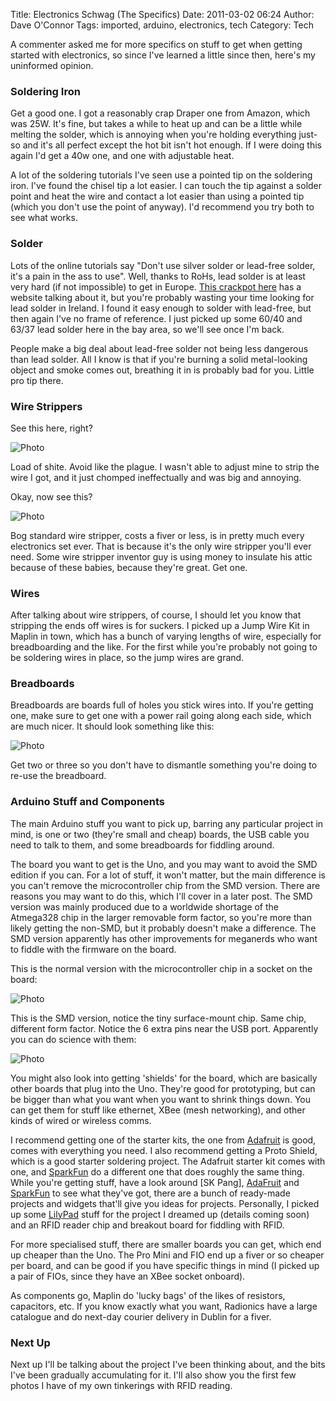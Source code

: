 Title: Electronics Schwag (The Specifics)
Date: 2011-03-02 06:24
Author: Dave O'Connor 
Tags: imported, arduino, electronics, tech
Category: Tech

A commenter asked me for more specifics on stuff to get when getting
started with electronics, so since I've learned a little since then,
here's my uninformed opinion.  
  
### Soldering Iron

Get a good one. I got a reasonably crap Draper one from Amazon, which
was 25W. It's fine, but takes a while to heat up and can be a little
while melting the solder, which is annoying when you're holding
everything just-so and it's all perfect except the hot bit isn't hot
enough. If I were doing this again I'd get a 40w one, and one with
adjustable heat.  
  
A lot of the soldering tutorials I've seen use a pointed tip on the
soldering iron. I've found the chisel tip a lot easier. I can touch the
tip against a solder point and heat the wire and contact a lot easier
than using a pointed tip (which you don't use the point of anyway). I'd
recommend you try both to see what works.  
  

### Solder

Lots of the online tutorials say "Don't use silver solder or lead-free
solder, it's a pain in the ass to use". Well, thanks to RoHs, lead
solder is at least very hard (if not impossible) to get in Europe. [This
crackpot here] has a website talking about it, but you're probably
wasting your time looking for lead solder in Ireland. I found it easy
enough to solder with lead-free, but then again I've no frame of
reference. I just picked up some 60/40 and 63/37 lead solder here in the
bay area, so we'll see once I'm back.  
  
People make a big deal about lead-free solder not being less dangerous
than lead solder. All I know is that if you're burning a solid
metal-looking object and smoke comes out, breathing it in is probably
bad for you. Little pro tip there.  
  

### Wire Strippers

See this here, right?  
  
![Photo][stripper.jpg]

Load of shite. Avoid like the plague. I wasn't able to adjust mine to
strip the wire I got, and it just chomped ineffectually and was big and
annoying.  
  
Okay, now see this?  
  

![Photo][wire_stripper.jpg]

Bog standard wire stripper, costs a fiver or less, is in pretty much
every electronics set ever. That is because it's the only wire stripper
you'll ever need. Some wire stripper inventor guy is using money to
insulate his attic because of these babies, because they're great. Get
one.  
  

### Wires
  
After talking about wire strippers, of course, I should let you know
that stripping the ends off wires is for suckers. I picked up a Jump
Wire Kit in Maplin in town, which has a bunch of varying lengths of
wire, especially for breadboarding and the like. 
For the first while you're probably not going to be soldering
wires in place, so the jump wires are grand.  
  

### Breadboards

Breadboards are boards full of holes you stick wires into. If you're
getting one, make sure to get one with a power rail going along each
side, which are much nicer. It should look something like this:  
  

![Photo][halfbb.jpg]
  
Get two or three so you don't have to dismantle something you're doing
to re-use the breadboard.  

### Arduino Stuff and Components
  
The main Arduino stuff you want to pick up, barring any particular
project in mind, is one or two (they're small and cheap) boards, the USB
cable you need to talk to them, and some breadboards for fiddling
around.   
  
The board you want to get is the Uno, and you may want to avoid the SMD
edition if you can. For a lot of stuff, it won't matter, but the main
difference is you can't remove the microcontroller chip from the SMD
version. There are reasons you may want to do this, which I'll cover in
a later post. The SMD version was mainly produced due to a worldwide
shortage of the Atmega328 chip in the larger removable form factor, so
you're more than likely getting the non-SMD, but it probably doesn't
make a difference. The SMD version apparently has other improvements for
meganerds who want to fiddle with the firmware on the board.  
  
This is the normal version with the microcontroller chip in a socket on
the board:  
  
![Photo][uno.jpg]

This is the SMD version, notice the tiny surface-mount chip. Same chip,
different form factor. Notice the 6 extra pins near the USB port.
Apparently you can do science with them:  
  
![Photo][unosmd.jpg]
  
You might also look into getting 'shields' for the board, which are
basically other boards that plug into the Uno. They're good for
prototyping, but can be bigger than what you want when you want to
shrink things down. You can get them for stuff like ethernet, XBee (mesh
networking), and other kinds of wired or wireless comms.  
  
I recommend getting one of the starter kits, the one from [Adafruit]
is good, comes with everything you need. I also recommend getting a
Proto Shield, which is a good starter soldering project. The Adafruit
starter kit comes with one, and [SparkFun] do a different one that
does roughly the same thing. While you're getting stuff, have a look
around [SK Pang], [AdaFruit] and [SparkFun] to see what
they've got, there are a bunch of ready-made projects and widgets
that'll give you ideas for projects. Personally, I picked up some
[LilyPad] stuff for the project I dreamed up (details coming soon) and
an RFID reader chip and breakout board for fiddling with RFID.  
  
For more specialised stuff, there are smaller boards you can get, which
end up cheaper than the Uno. The Pro Mini and FIO end up a fiver
or so cheaper per board, and can be good if you have specific things in
mind (I picked up a pair of FIOs, since they have an XBee socket
onboard).  
  
As components go, Maplin do 'lucky bags' of the likes of resistors,
capacitors, etc. If you know exactly what you want, Radionics have a
large catalogue and do next-day courier delivery in Dublin for a fiver.  
  

### Next Up

Next up I'll be talking about the project I've been thinking about, and
the bits I've been gradually accumulating for it. I'll also show you the
first few photos I have of my own tinkerings with RFID reading.  
  
  [This crackpot here]: https://rohsusa.com/
  [stripper.jpg]: https://lh4.ggpht.com/_otzZMGWrd00/TW3YD7B3n0I/AAAAAAAADTs/8_rFTwY-Mwo/stripper.jpg?imgmax=800
  [wire_stripper.jpg]: https://lh6.ggpht.com/_otzZMGWrd00/TW3YmDWsgsI/AAAAAAAADTw/9xsBSVLpsW4/wire_stripper.jpg?imgmax=800
  [halfbb.jpg]: https://lh6.ggpht.com/_otzZMGWrd00/TW3bULTgKtI/AAAAAAAADT8/xmi4aUL24N4/halfbb.jpg?imgmax=800
  [uno.jpg]: https://lh5.ggpht.com/_otzZMGWrd00/TW3hp1B4RxI/AAAAAAAADUQ/x2GXJJJel60/uno.jpg?imgmax=800
  [unosmd.jpg]: https://lh5.ggpht.com/_otzZMGWrd00/TW3h007Q7iI/AAAAAAAADUU/UsjCS2qlfYg/unosmd.jpg?imgmax=800
  [Adafruit]: https://www.adafruit.com/
  [SparkFun]: https://www.sparkfun.com/
  [1]: https://www.skpang.co.uk
  [LilyPad]: http://leahbuechley.com/LilyPad/
